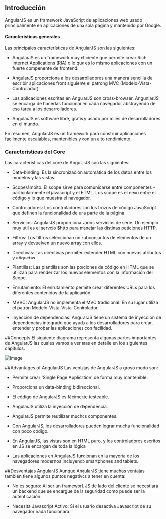 ## Introducción

AngularJS es un framework JavaScript de aplicaciones web usado principalmente en aplicaciones de una sola página y mantenido por Google.

#### Características generales
Las principales características de AngularJS son las siguientes:

* AngularJS es un framework muy eficiente que permite crear Rich Internet Applications (RIA) o lo que es lo mismo aplicaciones con un fuerte compenente de frontend.

* AngularJS proporciona a los desarrolladores una manera sencilla de escribir aplicaciones front siguiente el patrong MVC (Modelo-Vista-Controlador).

* Las aplicaciones escritas en AngularJS son cross-browser. AngunlarJS se encarga de hacerlas funcionar en cada navegador abstrayendo de esa tarea a los desarrolladores.

* AngularJS es software libre, gratis y usado por miles de desarrolladores en el mundo.

En resumen, AngularJS es un framework para construir aplicaciones facilmente escalables, mantenibles y con un alto rendimiento.

### Características del Core
Las características del core de AngularJS son las siguientes:

* Data-binding: Es la sincronización automática de los datos entre los modelos y las vistas.

* Scope/ámbito: El scope sirve para comunicarse entre componentes - particularmente el javascript y el HTML. Los scope es el nexo  entre el código y lo que muestra el navegador.

* Controladores: Los controladores son los trozos de código JavaScript que definen la funcionalidad de una parte de la página.

* Servicios: AngularJS proporciona varios servicios de serie. Un ejemplo muy util es el servcio $http para manejar las distinas peticiones HTTP. 

* Filtros: Los filtros seleccionan un subconjuntos de elementos de un array y devuelven un nuevo array con ellos.
 
* Directivas: Las directivas permiten extender HTML con nuevos atributos y etiquetas.

* Plantillas: Las plantillas son las porciones de código en HTML que se utilizan para renderizar los nuevos elementos con la información del Scope.

* Enrutamiento: El enrutamiento permite crear diferentes URLs para los diferentes contenidos de la aplicación.

* MVVC: AngularJS no implementa el MVC tradicional. En su lugar utiliza el patrón Modelo-Vista-Vista-Controlador.

* Inyección de dependencias: AngularJS tiene un sistema de inyección de dependencias integrado que ayuda a los desarrolladores para crear, entender y probar las aplicaciones con facilidad.


##Concepts
El siguiente diagrama representa algunas partes importantes de AngularJS las cuales vamos a ver mas en detalle en los siguientes capítulos.

![image](http://https://raw.githubusercontent.com/javisr/CursoAngularJS/master/01_Introduccion/angularjs_concepts.jpg)


##Advantages of AngularJS
Las ventajas de AngularJS a groso modo son:

* Permite crear 'Single Page Application' de forma muy mantenible.

* Proporciona un data-binding bidireccional.

* El código de AngularJS es fácimente testeable.

* AngularJS utiliza la inyección de dependencia.

* AngularJS permite reutilizar muchos componentes.

* Con AngularJS, los desarrolladores pueden lograr mucha funcionalidad con poco código.

* En AngularJS, las vistas son en HTML puro, y los controladores escritos en JS se encargan de toda la lógica

* Las aplicaciones en AngularJS funcionan en la mayoría de los navegadores modernos incluyendo smartphones and tablets.

##Desventajas AngularJS
Aunque AngularJS tiene muchas ventajas también tiene algunos puntos negativos a tener en cuenta:

* No es seguro: Al ser un framework JS de lado del cliente se necestiará un backend que se encargue de la seguridad como puede ser la autenticación.

* Necesita Javascript Activo: Si el usuario desactiva Javascript de su navegador nada funcionará.

